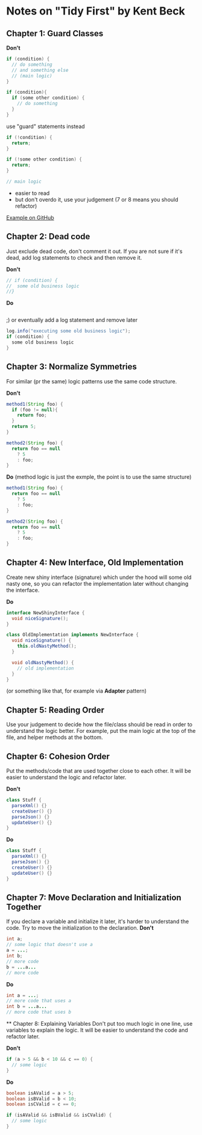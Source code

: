 # Notes on "Tidy First" by Kent Beck

## Chapter 1: Guard Classes

**Don't**
```java
if (condition) {
  // do something
  // and something else
  // (main logic)
}
```
```java
if (condition){
  if (some other condition) {
    // do something
  }
}
```

use "guard" statements instead
```java
if (!condition) {
  return;
}

if (!some other condition) {
  return;
}

// main logic
```

* easier to read
* but don't overdo it, use your judgement (7 or 8 means you should refactor)

[Example on GitHub](https://github.com/Bogdanp/dramatiq/pull/470/files)

## Chapter 2: Dead code

Just exclude dead code, don't comment it out. If you are not sure if it's dead, add log statements to check and then remove it.

**Don't**
```java
// if (condition) {
//  some old business logic 
//}
```
**Do**
```java
```
;)
or eventually add a log statement and remove later
```java
log.info("executing some old business logic");
if (condition) {
  some old business logic
}
```

## Chapter 3: Normalize Symmetries

For similar (pr the same) logic patterns use the same code structure.

**Don't**
```java
method1(String foo) {
  if (foo != null){
    return foo;
  }
  return 5;
}

method2(String foo) {
  return foo == null 
    ? 5 
    : foo;
}
```

**Do** (method logic is just the exmple, the point is to use the same structure)
```java
method1(String foo) {
  return foo == null 
    ? 5 
    : foo;
}

method2(String foo) {
  return foo == null 
    ? 5 
    : foo;
}
```
## Chapter 4: New Interface, Old Implementation
Create new shiny interface (signature) which under the hood will some old nasty one, so you can refactor the implementation later without changing the interface.

**Do**
```java
interface NewShinyInterface {
  void niceSignature();
}

class OldImplementation implements NewInterface {
  void niceSignature() {
    this.oldNastyMethod();
  }

  void oldNastyMethod() {
    // old implementation
  }
}
```
(or something like that, for example via **Adapter** pattern)

## Chapter 5: Reading Order
Use your judgement to decide how the file/class should be read in order to understand the logic better. For example, put the main logic at the top of the file, and helper methods at the bottom.

## Chapter 6: Cohesion Order
Put the methods/code that are used together close to each other. It will be easier to understand the logic and refactor later.

**Don't**
```java
class Stuff {
  parseXml() {}
  createUser() {}
  parseJson() {}
  updateUser() {}
}
```

**Do**
```java
class Stuff {
  parseXml() {}
  parseJson() {}
  createUser() {}
  updateUser() {}
}
```

## Chapter 7: Move Declaration and Initialization Together
If you declare a variable and initialize it later, it's harder to understand the code. Try to move the initialization to the declaration.
**Don't**
```java
int a;
// some logic that doesn't use a
a = ...;
int b;
// more code
b = ...a...
// more code
```
**Do**
```java
int a = ...;
// more code that uses a
int b = ...a...
// more code that uses b
```

** Chapter 8: Explaining Variables
Don't put too much logic in one line, use variables to explain the logic. It will be easier to understand the code and refactor later.

**Don't**
```java
if (a > 5 && b < 10 && c == 0) {
  // some logic
}
```

**Do**
```java
boolean isAValid = a > 5;
boolean isBValid = b < 10;
boolean isCValid = c == 0;

if (isAValid && isBValid && isCValid) {
  // some logic
}
```